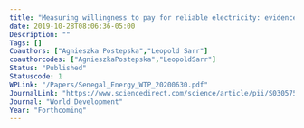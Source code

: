 ```yaml
---
title: "Measuring willingness to pay for reliable electricity: evidence from Senegal"
date: 2019-10-28T08:06:36-05:00
Description: ""
Tags: []
Coauthors: ["Agnieszka Postepska","Leopold Sarr"]
coauthorcodes: ["AgnieszkaPostepska","LeopoldSarr"]
Status: "Published"
Statuscode: 1
WPLink: "/Papers/Senegal_Energy_WTP_20200630.pdf"
JournalLink: "https://www.sciencedirect.com/science/article/pii/S0305750X20303363"
Journal: "World Development"
Year: "Forthcoming"
---
```

